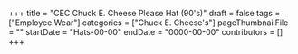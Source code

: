 +++
title = "CEC Chuck E. Cheese Please Hat (90's)"
draft = false
tags = ["Employee Wear"]
categories = ["Chuck E. Cheese's"]
pageThumbnailFile = ""
startDate = "Hats-00-00"
endDate = "0000-00-00"
contributors = []
+++
